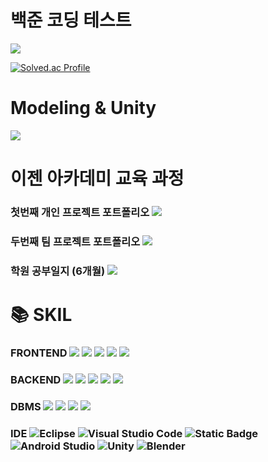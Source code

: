  # 백준 코딩 테스트
 <a href="https://github.com/Alipheese16th/CodingTest"><img src="https://img.shields.io/badge/CodingTest-black?style=social&logo=github"/></a>

 [![Solved.ac Profile](http://mazassumnida.wtf/api/v2/generate_badge?boj=shwoo1103)](https://solved.ac/shwoo1103/)
 
 # Modeling & Unity
 <a href="https://github.com/Alipheese16th/metabus"><img src="https://img.shields.io/badge/Modeling%20%26%20Unity-purple?style=social&logo=github"/></a>
 
 # 이젠 아카데미 교육 과정
 ### 첫번째 개인 프로젝트 포트폴리오 <a href="https://github.com/Alipheese16th/CheeYoonMovie"><img src="https://img.shields.io/badge/CheeYoonMovie[영화리뷰사이트]-000000?style=for-the-badge&logo=github&logoColor=white"/></a>
 ### 두번째 팀 프로젝트 포트폴리오 <a href="https://github.com/Alipheese16th/bowow"><img src="https://img.shields.io/badge/bowow[애견용품쇼핑몰]-BE8D6E?style=for-the-badge&logo=github&logoColor=white"/></a>
 ### 학원 공부일지 (6개월) <a href="https://github.com/Alipheese16th/webPro"><img src="https://img.shields.io/badge/공부일지-0000FF?style=for-the-badge&logo=github&logoColor=white"/></a>

 # 📚 SKIL
 
 ### FRONTEND <img src="https://img.shields.io/badge/Vue.js-35495E?style=for-the-badge&logo=vuedotjs&logoColor=4FC08D"> <img src="https://img.shields.io/badge/react-61DAFB?style=for-the-badge&logo=react&logoColor=black"> <img src="https://img.shields.io/badge/JSP-db46ca?style=for-the-badge&logo=eclipse&logoColor=white"> <img src="https://img.shields.io/badge/jquery-0769AD?style=for-the-badge&logo=jquery&logoColor=white"> <img src="https://img.shields.io/badge/bootstrap-7952B3?style=for-the-badge&logo=bootstrap&logoColor=white">
 
 ### BACKEND <img src="https://img.shields.io/badge/java-007396?style=for-the-badge&logo=java&logoColor=white"> <img src="https://img.shields.io/badge/C%23-239120?style=for-the-badge&logo=unity&logoColor=white"> <img src="https://img.shields.io/badge/Spring-6DB33F?style=for-the-badge&logo=Spring&logoColor=white"> <img src="https://img.shields.io/badge/-SPRING_BOOT-36d975?style=for-the-badge&logo=spring&logoColor=white"/> <img src="https://img.shields.io/badge/Apache_Kafka-231F20?style=for-the-badge&logo=apache-kafka&logoColor=white"/> 



 ### DBMS <img src="https://img.shields.io/badge/oracle-F80000?style=for-the-badge&logo=oracle&logoColor=white"> <img src="https://img.shields.io/badge/mysql-4479A1?style=for-the-badge&logo=mysql&logoColor=white"> <img src="https://img.shields.io/badge/postgresql-4169e1?style=for-the-badge&logo=postgresql&logoColor=white"> <img src="https://img.shields.io/badge/-myBatis-FF7A00?style=for-the-badge&logo=hibernate&logoColor=white"/>

 ### IDE ![Eclipse](https://img.shields.io/badge/Eclipse%20IDE-2C2255.svg?&style=for-the-badge&logo=Eclipse%20IDE&logoColor=white) ![Visual Studio Code](https://img.shields.io/badge/Visual%20Studio%20Code-007ACC.svg?&style=for-the-badge&logo=Visual%20Studio%20Code&logoColor=white) ![Static Badge](https://img.shields.io/badge/dbeaver-white?style=for-the-badge&logo=dbeaver&logoColor=black) ![Android Studio](https://img.shields.io/badge/Android%20Studio-3DDC84.svg?&style=for-the-badge&logo=Android%20Studio&logoColor=white) ![Unity](https://img.shields.io/badge/-Unity-000000?style=for-the-badge&logo=unity&logoColor=white) ![Blender](https://img.shields.io/badge/-Blender-333333?style=for-the-badge&logo=blender) 




